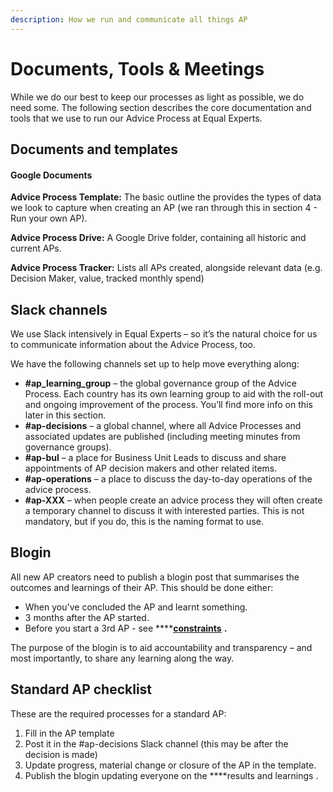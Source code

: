 ```yaml
---
description: How we run and communicate all things AP
---
```


# Documents, Tools & Meetings

While we do our best to keep our processes as light as possible, we do need some. The following section describes the core documentation and tools that we use to run our Advice Process at Equal Experts.

## Documents and templates

#### Google Documents

**Advice Process Template:** The basic outline the provides the types of data we look to capture when creating an AP \(we ran through this in section 4 - Run your own AP\).

**Advice Process Drive:** A Google Drive folder, containing all historic and current APs.

**Advice Process Tracker:** Lists all APs created, alongside relevant data \(e.g. Decision Maker, value, tracked monthly spend\)

## Slack channels

We use Slack intensively in Equal Experts – so it’s the natural choice for us to communicate information about the Advice Process, too.

We have the following channels set up to help move everything along:

* **\#ap\_learning\_group** – the global governance group of the Advice Process. Each country has its own learning group to aid with the roll-out and ongoing improvement of the process. You’ll find more info on this later in this section.
* **\#ap-decisions** – a global channel, where all Advice Processes and associated updates are published \(including meeting minutes from governance groups\).
* **\#ap-bul** – a place for Business Unit Leads to discuss and share appointments of AP decision makers and other related items.
* **\#ap-operations** – a place to discuss the day-to-day operations of the advice process.
* **\#ap-XXX** – when people create an advice process they will often create a temporary channel to discuss it with interested parties. This is not mandatory, but if you do, this is the naming format to use.

## Blogin

All new AP creators need to publish a blogin post that summarises the outcomes and learnings of their AP. This should be done either:

* When you've concluded the AP and learnt something.
* 3 months after the AP started.
* Before you start a 3rd AP -  see ****[**constraints**](../run-your-own-ap/constraints.md) **.**

The purpose of the blogin is to aid accountability and transparency – and most importantly, to share any learning along the way.

## Standard AP checklist

These are the required processes for a standard AP:

1. Fill in the AP template
2. Post it in the \#ap-decisions Slack channel \(this may be after the decision is made\)
3. Update progress, material change or closure of the AP in the template.
4. Publish the blogin updating everyone on the ****results and learnings .

